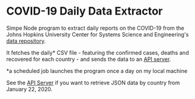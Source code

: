 # COVID-19 Daily Data Extractor

Simpe Node program to extract daily reports on the COVID-19 from the Johns Hopkins University Center for Systems Science and Engineering's [data repository](https://github.com/CSSEGISandData/COVID-19).

It fetches the daily* CSV file - featuring the confirmed cases, deaths and recovered for each country - and sends the data to an [API server](https://github.com/GregVes/covid-19-api-server).

*a scheduled job launches the program once a day on my local machine

See the [API Server](https://github.com/GregVes/covid-19-api-server) if you want to retrieve JSON data by country from January 22, 2020.
